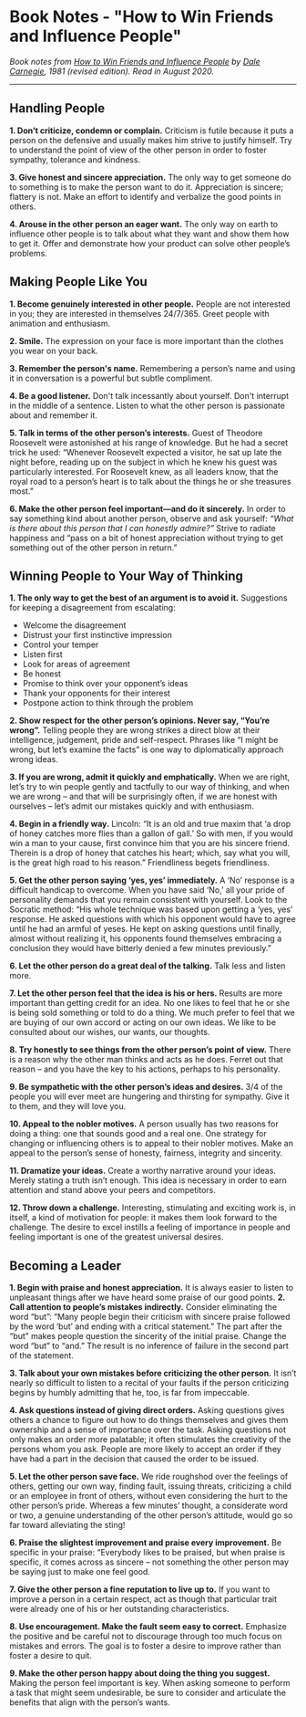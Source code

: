 # Book Notes - "How to Win Friends and Influence People"
*Book notes from [How to Win Friends and Influence People](goodreads.com/book/show/22883646-how-to-win-friends-and-influence-people-how-to-stop-worrying-and-start) by [Dale Carnegie](https://en.wikipedia.org/wiki/Dale_Carnegie), 1981 (revised edition). Read in August 2020.*  

---  
## Handling People

**1. Don’t criticize, condemn or complain.**
	Criticism is futile because it puts a person on the defensive and usually makes him strive to justify himself. Try to understand the point of view of the other person in order to foster sympathy, tolerance and kindness.

**3. Give honest and sincere appreciation.**
	The only way to get someone do to something is to make the person want to do it. Appreciation is sincere; flattery is not. Make an effort to identify and verbalize the good points in others.

**4. Arouse in the other person an eager want.**
	The only way on earth to influence other people is to talk about what they want and show them how to get it. Offer and demonstrate how your product can solve other people’s problems.

## Making People Like You
**1. Become genuinely interested in other people.**
	People are not interested in you; they are interested in themselves 24/7/365. Greet people with animation and enthusiasm.

**2. Smile.**
	The expression on your face is more important than the clothes you wear on your back.

**3. Remember the person's name.**
	Remembering a person’s name and using it in conversation is a powerful but subtle compliment.

**4. Be a good listener.**
	Don't talk incessantly about yourself. Don't interrupt in the middle of a sentence. Listen to what the other person is passionate about and remember it.

**5. Talk in terms of the other person’s interests.**
	Guest of Theodore Roosevelt were astonished at his range of knowledge. But he had a secret trick he used: “Whenever Roosevelt expected a visitor, he sat up late the night before, reading up on the subject in which he knew his guest was particularly interested. For Roosevelt knew, as all leaders know, that the royal road to a person’s heart is to talk about the things he or she treasures most.”

**6. Make the other person feel important—and do it sincerely.**
	In order to say something kind about another person, observe and ask yourself: *“What is there about this person that I can honestly admire?”* Strive to radiate happiness and “pass on a bit of honest appreciation without trying to get something out of the other person in return.”  
	
## Winning People to Your Way of Thinking
**1. The only way to get the best of an argument is to avoid it.**
Suggestions for keeping a disagreement from escalating:
- Welcome the disagreement
- Distrust your first instinctive impression
- Control your temper
- Listen first
- Look for areas of agreement
- Be honest
- Promise to think over your opponent’s ideas
- Thank your opponents for their interest
- Postpone action to think through the problem

**2. Show respect for the other person’s opinions. Never say, “You’re wrong”.**
	Telling people they are wrong strikes a direct blow at their intelligence, judgement, pride and self-respect. Phrases like “I might be wrong, but let’s examine the facts” is one way to diplomatically approach wrong ideas.

**3. If you are wrong, admit it quickly and emphatically.**
	When we are right, let’s try to win people gently and tactfully to our way of thinking, and when we are wrong – and that will be surprisingly often, if we are honest with ourselves – let’s admit our mistakes quickly and with enthusiasm.

**4. Begin in a friendly way.**
	Lincoln: “It is an old and true maxim that ‘a drop of honey catches more flies than a gallon of gall.’ So with men, if you would win a man to your cause, first convince him that you are his sincere friend. Therein is a drop of honey that catches his heart; which, say what you will, is the great high road to his reason.” Friendliness begets friendliness.

**5. Get the other person saying ‘yes, yes’ immediately.**
	A ‘No’ response is a difficult handicap to overcome. When you have said ‘No,’ all your pride of personality demands that you remain consistent with yourself. Look to the Socratic method: “His whole technique was based upon getting a ‘yes, yes’ response. He asked questions with which his opponent would have to agree until he had an armful of yeses. He kept on asking questions until finally, almost without realizing it, his opponents found themselves embracing a conclusion they would have bitterly denied a few minutes previously.”

**6. Let the other person do a great deal of the talking.**
	Talk less and listen more.

**7. Let the other person feel that the idea is his or hers.**
	Results are more important than getting credit for an idea. No one likes to feel that he or she is being sold something or told to do a thing. We much prefer to feel that we are buying of our own accord or acting on our own ideas. We like to be consulted about our wishes, our wants, our thoughts.

**8. Try honestly to see things from the other person’s point of view.**
	There is a reason why the other man thinks and acts as he does. Ferret out that reason – and you have the key to his actions, perhaps to his personality.
	
**9. Be sympathetic with the other person’s ideas and desires.**
	3/4 of the people you will ever meet are hungering and thirsting for sympathy. Give it to them, and they will love you.

**10. Appeal to the nobler motives.**
	A person usually has two reasons for doing a thing: one that sounds good and a real one. One strategy for changing or influencing others is to appeal to their nobler motives. Make an appeal to the person’s sense of honesty, fairness, integrity and sincerity.

**11. Dramatize your ideas.**
	Create a worthy narrative around your ideas. Merely stating a truth isn’t enough. This idea is necessary in order to earn attention and stand above your peers and competitors.

**12. Throw down a challenge.**
	Interesting, stimulating and exciting work is, in itself, a kind of motivation for people: it makes them look forward to the challenge. The desire to excel instills a feeling of importance in people and feeling important is one of the greatest universal desires.  

## Becoming a Leader
**1. Begin with praise and honest appreciation.**
	It is always easier to listen to unpleasant things after we have heard some praise of our good points.
**2. Call attention to people’s mistakes indirectly.**
	Consider eliminating the word “but”: “Many people begin their criticism with sincere praise followed by the word ‘but’ and ending with a critical statement.” The part after the “but” makes people question the sincerity of the initial praise. Change the word “but” to “and.” The result is no inference of failure in the second part of the statement.

**3. Talk about your own mistakes before criticizing the other person.**
	It isn’t nearly so difficult to listen to a recital of your faults if the person criticizing begins by humbly admitting that he, too, is far from impeccable.

**4. Ask questions instead of giving direct orders.**
	Asking questions gives others a chance to figure out how to do things themselves and gives them ownership and a sense of importance over the task. Asking questions not only makes an order more palatable; it often stimulates the creativity of the persons whom you ask. People are more likely to accept an order if they have had a part in the decision that caused the order to be issued.

**5. Let the other person save face.**
	We ride roughshod over the feelings of others, getting our own way, finding fault, issuing threats, criticizing a child or an employee in front of others, without even considering the hurt to the other person’s pride. Whereas a few minutes’ thought, a considerate word or two, a genuine understanding of the other person’s attitude, would go so far toward alleviating the sting!

**6. Praise the slightest improvement and praise every improvement.**
	Be specific in your praise: “Everybody likes to be praised, but when praise is specific, it comes across as sincere – not something the other person may be saying just to make one feel good.

**7. Give the other person a fine reputation to live up to.**
	If you want to improve a person in a certain respect, act as though that particular trait were already one of his or her outstanding characteristics.

**8. Use encouragement. Make the fault seem easy to correct.**
	Emphasize the positive and be careful not to discourage through too much focus on mistakes and errors. The goal is to foster a desire to improve rather than foster a desire to quit.

**9. Make the other person happy about doing the thing you suggest.**
	Making the person feel important is key. When asking someone to perform a task that might seem undesirable, be sure to consider and articulate the benefits that align with the person’s wants.

